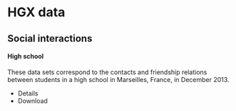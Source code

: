 # HGX data

## Social interactions

#### High school
These data sets correspond to the contacts and friendship relations between students in a high school in Marseilles, France, in December 2013.
* Details
* Download
